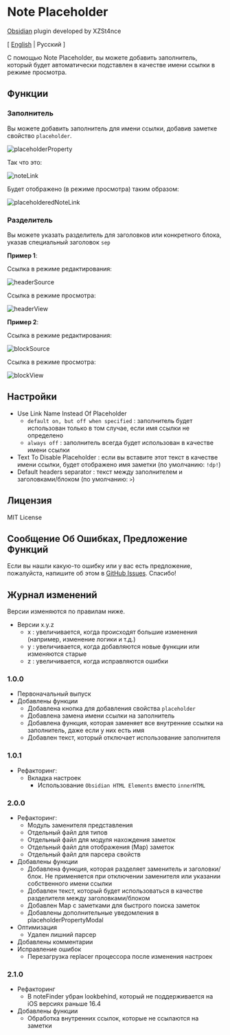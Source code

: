 # Note Placeholder

[Obsidian](https://obsidian.md) plugin developed by XZSt4nce

[ [English](https://github.com/XZSt4nce/obsidian-note-placeholder/blob/main/README.md) | Русский ]

С помощью Note Placeholder, вы можете добавить заполнитель, который будет автоматически подставлен в качестве имени ссылки в режиме просмотра.

## Функции

### Заполнитель

Вы можете добавить заполнитель для имени ссылки, добавив заметке свойство `placeholder`.

![placeholderProperty](https://github.com/XZSt4nce/obsidian-note-placeholder/blob/main/images/placeholderProperty.png)

Так что это:

![noteLink](https://github.com/XZSt4nce/obsidian-note-placeholder/blob/main/images/noteLink.png)

Будет отображено (в режиме просмотра) таким образом:

![placeholderedNoteLink](https://github.com/XZSt4nce/obsidian-note-placeholder/blob/main/images/placeholderedNoteLink.png)

### Разделитель

Вы можете указать разделитель для заголовков или конкретного блока, указав специальный заголовок `sep`

**Пример 1**:

Ссылка в режиме редактирования:

![headerSource](https://github.com/XZSt4nce/obsidian-note-placeholder/blob/main/images/headerSource.png)

Ссылка в режиме просмотра:

![headerView](https://github.com/XZSt4nce/obsidian-note-placeholder/blob/main/images/headerView.png)

**Пример 2**:

Ссылка в режиме редактирования:

![blockSource](https://github.com/XZSt4nce/obsidian-note-placeholder/blob/main/images/blockSource.png)

Ссылка в режиме просмотра:

![blockView](https://github.com/XZSt4nce/obsidian-note-placeholder/blob/main/images/blockView.png)

## Настройки

- Use Link Name Instead Of Placeholder
  - `default on, but off when specified` : заполнитель будет использован только в том случае, если имя ссылки не определено
  - `always off` : заполнитель всегда будет использован в качестве имени ссылки
- Text To Disable Placeholder : если вы вставите этот текст в качестве имени ссылки, будет отображено имя заметки (по умолчанию: `!dp!`)
- Default headers separator : текст между заполнителем и заголовками/блоком (по умолчанию: ` > `)

## Лицензия

MIT License

## Сообщение Об Ошибках, Предложение Функций

Если вы нашли какую-то ошибку или у вас есть предложение, пожалуйста, напишите об этом в [GitHub Issues](https://github.com/XZSt4nce/note-placeholder/issues). Спасибо!

## Журнал изменений

Версии изменяются по правилам ниже.

- Версии x.y.z
  - x : увеличивается, когда происходят большие изменения (например, изменение логики и т.д.)
  - y : увеличивается, когда добавляются новые функции или изменяются старые
  - z : увеличивается, когда исправляются ошибки

### 1.0.0

- Первоначальный выпуск
- Добавлены функции
  - Добавлена кнопка для добавления свойства `placeholder`
  - Добавлена замена имени ссылки на заполнитель
  - Добавлена функция, которая заменяет все внутренние ссылки на заполнитель, даже если у них есть имя
  - Добавлен текст, который отключает использование заполнителя

### 1.0.1

- Рефакторинг:
  - Вкладка настроек
    - Использование `Obsidian HTML Elements` вместо `innerHTML`

### 2.0.0

- Рефакторинг:
  - Модуль заменителя представления
  - Отдельный файл для типов
  - Отдельный файл для модуля нахождения заметок
  - Отдельный файл для отображения (Map) заметок
  - Отдельный файл для парсера свойств
- Добавлены функции
  - Добавлена функция, которая разделяет заменитель и заголовки/блок. Не применяется при отключении заменителя или указании собственного имени ссылки
  - Добавлен текст, который будет использоваться в качестве разделителя между заголовками/блоком
  - Добавлен Map с заметками для быстрого поиска заметок
  - Добавлены дополнительные уведомления в placeholderPropertyModal
- Оптимизация
  - Удален лишний парсер
- Добавлены комментарии
- Исправление ошибок
  - Перезагрузка replacer процессора после изменения настроек

### 2.1.0

- Рефакторинг
  - В noteFinder убран lookbehind, который не поддерживается на iOS версиях раньше 16.4
- Добавлены функции
  - Обработка внутренних ссылок, которые не ссылаются на заметки
